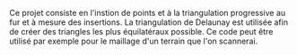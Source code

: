 Ce projet consiste en l'instion de points et à la triangulation progressive au fur et à mesure des insertions. La triangulation de Delaunay est utilisée afin de créer des triangles les plus équilatéraux possible. Ce code peut être utilisé par exemple pour le maillage d'un terrain que l'on scannerai.
